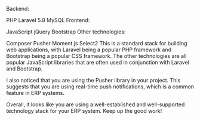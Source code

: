 Backend:

PHP Laravel 5.8
MySQL
Frontend:

JavaScript
jQuery
Bootstrap
Other technologies:

Composer
Pusher
Moment.js
Select2
This is a standard stack for building web applications, with Laravel being a popular PHP framework and Bootstrap being a popular CSS framework. The other technologies are all popular JavaScript libraries that are often used in conjunction with Laravel and Bootstrap.

I also noticed that you are using the Pusher library in your project. This suggests that you are using real-time push notifications, which is a common feature in ERP systems.

Overall, it looks like you are using a well-established and well-supported technology stack for your ERP system. Keep up the good work!
